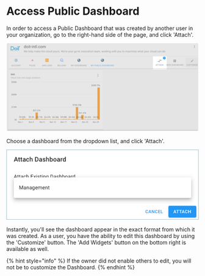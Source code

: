 # Access Public Dashboard

In order to access a Public Dashboard that was created by another user in your organization, go to the right-hand side of the page, and click 'Attach'.

![](../.gitbook/assets/public-dashboard-1.png)

Choose a dashboard from the dropdown list, and click 'Attach'.

![A screenshot showing the location of the Attach button](../.gitbook/assets/attach-dashboard.png)

Instantly, you'll see the dashboard appear in the exact format from which it was created. As a user, you have the ability to edit this dashboard by using the 'Customize' button. The 'Add Widgets' button on the bottom right is available as well.

{% hint style="info" %}
&#x20;If the owner did not enable others to edit, you will not be to customize the Dashboard.
{% endhint %}
